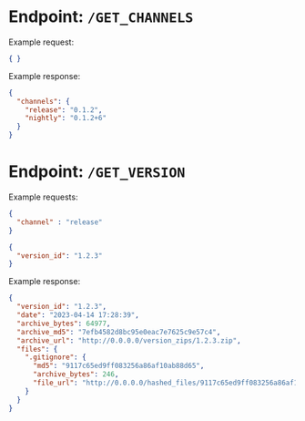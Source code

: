 # Endpoint: `/GET_CHANNELS`
Example request:
```json
{ }
```

Example response:
```json
{
  "channels": {
    "release": "0.1.2",
    "nightly": "0.1.2+6"
  }
}
```

# Endpoint: `/GET_VERSION`
Example requests:
```json
{
  "channel" : "release"
}
```

```json
{
  "version_id": "1.2.3"
}
```

Example response:
```json
{
  "version_id": "1.2.3",
  "date": "2023-04-14 17:28:39",
  "archive_bytes": 64977,
  "archive_md5": "7efb4582d8bc95e0eac7e7625c9e57c4",
  "archive_url": "http://0.0.0.0/version_zips/1.2.3.zip",
  "files": {
    ".gitignore": {
      "md5": "9117c65ed9ff083256a86af10ab88d65",
      "archive_bytes": 246,
      "file_url": "http://0.0.0.0/hashed_files/9117c65ed9ff083256a86af10ab88d65.zip"
    }
  }
}
```
